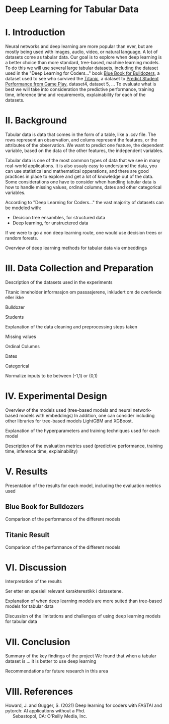 # Deep Learning for Tabular Data

# I. Introduction

Neural networks and deep learning are more popular than ever, but are mostly being used with images, audio, video, or natural language.
A lot of datasets come as tabular data.
Our goal is to explore when deep learning is a better choice than more standard, tree-based, machine learning models. 
To do this we will use several large tabular datasets, including the dataset used in the "Deep Learning for Coders..." book [Blue Book for Bulldozers](https://www.kaggle.com/competitions/bluebook-for-bulldozers/data), a dataset used to see who survived the [Titanic](https://www.kaggle.com/competitions/titanic/overview), a dataset to [Predict Student Performance from Game Play](https://www.kaggle.com/competitions/predict-student-performance-from-game-play), dataset4, dataset 5, ... 
To evaluate what is best we will take into consideration the predictive performance, training time, inference time and requirements, explainability for each of the datasets.

# II. Background

Tabular data is data that comes in the form of a table, like a .csv file. The rows represent an observation, and colums represent the features, or the attributes of the observation. We want to predict one feature, the dependent variable, based on the data of the other features, the independent variables.

Tabular data is one of the most common types of data that we see in many real-world applications. It is also usualy easy to understand the data, you can use statistical and mathematical opperations, and there are good practices in place to explore and get a lot of knowledge out of the data. Some considerations one have to consider when handling tabular data is how to handle missing values, ordinal columns, dates and other categorical variables.

According to "Deep Learning for Coders..." the vast majority of datasets can be modeled with:
* Decision tree ensambles, for structured data
* Deep learning, for unstructered data

If we were to go a non deep learning route, one would use decision trees or random forests.

Overview of deep learning methods for tabular data via embeddings

# III. Data Collection and Preparation

Description of the datasets used in the experiments

Titanic inneholder informasjon om passasjerene, inkludert om de overlevde eller ikke

Bulldozer

Students

Explanation of the data cleaning and preprocessing steps taken

Missing values

Ordinal Columns

Dates

Categorical

Normalize inputs to be between (-1,1) or (0,1)

# IV. Experimental Design

Overview of the models used (tree-based models and neural network-based models with embeddings) In addition, one can consider including other libraries for tree-based models LightGBM and XGBoost.

Explanation of the hyperparameters and training techniques used for each model

Description of the evaluation metrics used (predictive performance, training time, inference time, explainability)

# V. Results

Presentation of the results for each model, including the evaluation metrics used

## Blue Book for Bulldozers
Comparison of the performance of the different models

## Titanic Result
Comparison of the performance of the different models

# VI. Discussion

Interpretation of the results

Ser etter en spesiell relevant karakterestikk i datasetene. 

Explanation of when deep learning models are more suited than tree-based models for tabular data

Discussion of the limitations and challenges of using deep learning models for tabular data

# VII. Conclusion

Summary of the key findings of the project
We found that when a tabular dataset is ... it is better to use deep learning

Recommendations for future research in this area

# VIII. References

Howard, J. and Gugger, S. (2021) Deep learning for coders with FASTAI and pytorch: AI applications without a Phd.
<br>&nbsp;&nbsp;&nbsp;&nbsp;&nbsp;&nbsp;Sebastopol, CA: O'Reilly Media, Inc. 
